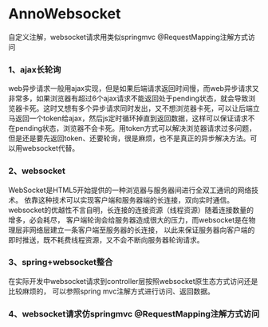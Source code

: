 # AnnoWebsocket
自定义注解，websocket请求用类似springmvc @RequestMapping注解方式访问
 
### 1、ajax长轮询
web异步请求一般用ajax实现，但是如果后端请求返回时间慢，而web异步请求又非常多，如果浏览器有超过6个ajax请求不能返回处于pending状态，就会导致浏览器卡死。这时又想有多个异步请求同时发出，又不想浏览器卡死，可以让后端立马返回一个token给ajax，然后js定时循环掉直到返回数据，这样可以保证请求不在pending状态，浏览器不会卡死。用token方式可以解决浏览器请求过多问题，但是还是要先返回token、还要轮询，很是麻烦，也不是真正的异步解决方法。可以用websocket代替。

### 2、websocket
WebSocket是HTML5开始提供的一种浏览器与服务器间进行全双工通讯的网络技术。
依靠这种技术可以实现客户端和服务器端的长连接，双向实时通信。
websocket的优越性不言自明，长连接的连接资源（线程资源）随着连接数量的增多，必会耗尽，
客户端轮询会给服务器造成很大的压力，而websocket是在物理层非网络层建立一条客户端至服务器的长连接，
以此来保证服务器向客户端的即时推送，既不耗费线程资源，又不会不断向服务器轮询请求。

### 3、spring+websocket整合
在实际开发中websocket请求到controller层按照websocket原生态方式访问还是比较麻烦的，
可以参照spring mvc注解方式进行访问、返回数据。

### 4、websocket请求仿springmvc @RequestMapping注解方式访问
